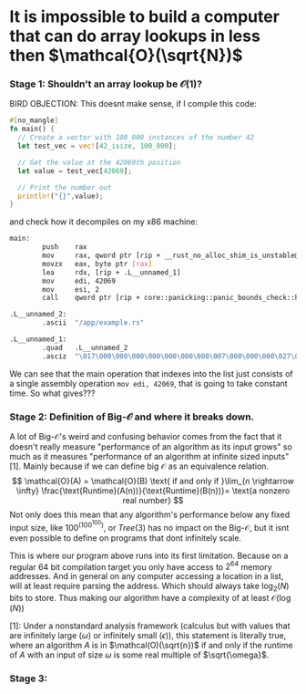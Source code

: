 # It is impossible to build a computer that can do array lookups in less then $\mathcal{O}(\sqrt{N})$



### Stage 1: Shouldn't an array lookup be $\mathcal{O}(1)$?

BIRD OBJECTION: This doesnt make sense, if I compile this code:

```rs 
#[no_mangle]
fn main() {
  // Create a vector with 100_000 instances of the number 42
  let test_vec = vec![42_isize, 100_000];

  // Get the value at the 42069th position
  let value = test_vec[42069];

  // Print the number out
  println!("{}",value);
}
```

and check how it decompiles on my x86 machine:

```bash
main:
        push    rax
        mov     rax, qword ptr [rip + __rust_no_alloc_shim_is_unstable@GOTPCREL]
        movzx   eax, byte ptr [rax]
        lea     rdx, [rip + .L__unnamed_1]
        mov     edi, 42069
        mov     esi, 2
        call    qword ptr [rip + core::panicking::panic_bounds_check::hc5c09b1b32c09393@GOTPCREL]

.L__unnamed_2:
        .ascii  "/app/example.rs"

.L__unnamed_1:
        .quad   .L__unnamed_2
        .asciz  "\017\000\000\000\000\000\000\000\007\000\000\000\027\000\000"
```
We can see that the main operation that indexes into the list just consists of a single assembly operation `mov edi, 42069`, that is going to take constant time. So what gives???

### Stage 2: Definition of Big-$\mathcal{O}$ and where it breaks down.

A lot of Big-$\mathcal{O}$'s weird and confusing behavior comes from the fact that it doesn't really measure "performance of an algorithm as its input grows" so much as it measures "performance of an algorithm at infinite sized inputs"[1]. Mainly because if we can define big $\mathcal{O}$ as an equivalence relation. 
$$
\mathcal{O}(A) = \mathcal{O}(B) \text{  if and only if  }\lim_{n \rightarrow \infty} \frac{\text{Runtime}(A(n))}{\text{Runtime}(B(n))}= \text{a nonzero real number}
$$
Not only does this mean that any algorithm's performance below any fixed input size, like $100^{(100^100)}$, or $Tree(3)$ has no impact on the Big-$\mathcal{O}$, but it isnt even possible to define on programs that dont infinitely scale. 

This is where our program above runs into its first limitation. Because on a regular 64 bit compilation target you only have access to $2^64$ memory addresses. And in general on any computer accessing a location in a list, will at least require parsing the address. Which should always take $\log_2(N)$ bits to store. Thus making our algorithm have a complexity of at least $\mathcal{O}(\log(N))$




[1]: Under a nonstandard analysis framework (calculus but with values that are infinitely large ($\omega$) or infinitely small ($\epsilon$)), this statement is literally true, where an algorithm $A$ is in $\mathcal(O)(\sqrt{n})$ if and only if the runtime of $A$ with an input of size $\omega$ is some real multiple of $\sqrt{\omega}$.

### Stage 3: 


